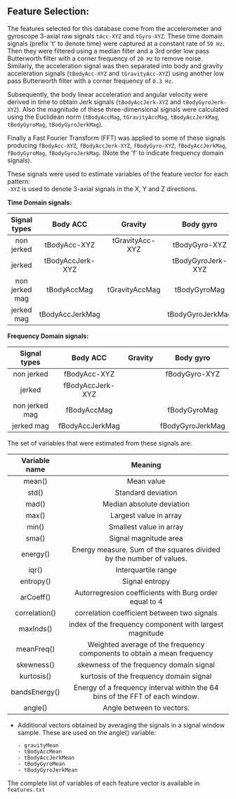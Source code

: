 ## Feature Selection: 

The features selected for this database come from the accelerometer and gyroscope 3-axial raw signals `tAcc-XYZ` and `tGyro-XYZ`. These time domain signals (prefix 't' to denote time) were captured at a constant rate of `50 Hz`. Then they were filtered using a median filter and a 3rd order low pass Butterworth filter with a corner frequency of `20 Hz` to remove noise. Similarly, the acceleration signal was then separated into body and gravity acceleration signals (`tBodyAcc-XYZ` and `tGravityAcc-XYZ`) using another low pass Butterworth filter with a corner frequency of `0.3 Hz`. 

Subsequently, the body linear acceleration and angular velocity were derived in time to obtain Jerk signals (`tBodyAccJerk-XYZ` and `tBodyGyroJerk-XYZ`). Also the magnitude of these three-dimensional signals were calculated using the Euclidean norm (`tBodyAccMag`, `tGravityAccMag`, `tBodyAccJerkMag`, `tBodyGyroMag`, `tBodyGyroJerkMag`). 

Finally a Fast Fourier Transform (FFT) was applied to some of these signals producing `fBodyAcc-XYZ`, `fBodyAccJerk-XYZ`, `fBodyGyro-XYZ`, `fBodyAccJerkMag`, `fBodyGyroMag`, `fBodyGyroJerkMag`. (Note the 'f' to indicate frequency domain signals). 

These signals were used to estimate variables of the feature vector for each pattern:  
`-XYZ` is used to denote 3-axial signals in the X, Y and Z directions.



**Time Domain signals:**

| Signal types| Body ACC|   Gravity   |  Body gyro  |
| :--------:  |:------:	|:-----------:|:-----------:|
| non jerked  | tBodyAcc-XYZ | tGravityAcc-XYZ |tBodyGyro-XYZ|
|  jerked  	|  tBodyAccJerk-XYZ |  |tBodyGyroJerk-XYZ|
|  non jerked mag  	| tBodyAccMag |  tGravityAccMag |tBodyGyroMag|
|  jerked mag 	| tBodyAccJerkMag |  |tBodyGyroJerkMag|



**Frequency Domain signals:**

| Signal types| Body ACC|   Gravity   |Body gyro|
| :--------:  |:------:	|:-----------:|:-----------:|
| non jerked  |fBodyAcc-XYZ|   |fBodyGyro-XYZ|
| jerked | fBodyAccJerk-XYZ| | |
|non jerked mag | fBodyAccMag |  |fBodyGyroMag|
|jerked mag     |     fBodyAccJerkMag|   |fBodyGyroJerkMag|


The set of variables that were estimated from these signals are: 

|**Variable name** |**Meaning**|
| :--------:  |:------:	|
|mean()| Mean value|
|std() | Standard deviation|
|mad()| Median absolute deviation|
|max()| Largest value in array|
|min()| Smallest value in array|
|sma()| Signal magnitude area|
|energy()| Energy measure. Sum of the squares divided by the number of values.| 
|iqr()| Interquartile range |
|entropy()| Signal entropy|
|arCoeff()| Autorregresion coefficients with Burg order equal to 4|
|correlation()| correlation coefficient between two signals|
|maxInds()| index of the frequency component with largest magnitude|
|meanFreq()| Weighted average of the frequency components to obtain a mean frequency|
|skewness()| skewness of the frequency domain signal| 
|kurtosis()| kurtosis of the frequency domain signal| 
|bandsEnergy()| Energy of a frequency interval within the 64 bins of the FFT of each window.|
|angle()| Angle between to vectors.|


- Additional vectors obtained by averaging the signals in a signal window sample. These are used on the angle() variable:
      
      - gravityMean
      - tBodyAccMean
      - tBodyAccJerkMean
      - tBodyGyroMean
      - tBodyGyroJerkMean

The complete list of variables of each feature vector is available in `features.txt`
